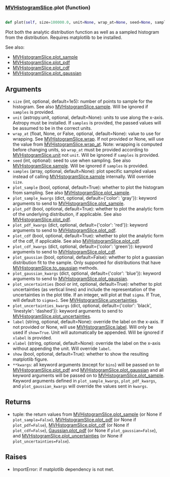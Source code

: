 ### [MVHistogramSlice](MVHistogramSlice.md).plot (function)


```py

def plot(self, size=100000.0, unit=None, wrap_at=None, seed=None, samples=None, plot_sample=True, plot_sample_kwargs={'color': 'gray'}, plot_pdf=True, plot_pdf_kwargs={'color': 'red'}, plot_cdf=False, plot_cdf_kwargs={'color': 'green'}, plot_gaussian=False, plot_gaussian_kwargs={'color': 'blue'}, plot_uncertainties=True, plot_uncertainties_kwargs={'color': 'black', 'linestyle': 'dashed'}, label=None, xlabel=None, show=False, **kwargs)

```



Plot both the analytic distribution function as well as a sampled
histogram from the distribution.  Requires matplotlib to be installed.

See also:

* [MVHistogramSlice.plot_sample](MVHistogramSlice.plot_sample.md)
* [MVHistogramSlice.plot_pdf](MVHistogramSlice.plot_pdf.md)
* [MVHistogramSlice.plot_cdf](MVHistogramSlice.plot_cdf.md)
* [MVHistogramSlice.plot_gaussian](MVHistogramSlice.plot_gaussian.md)

Arguments
-----------
* `size` (int, optional, default=1e5): number of points to sample for
    the histogram.  See also [MVHistogramSlice.sample](MVHistogramSlice.sample.md).  Will be ignored
    if `samples` is provided.
* `unit` (astropy.unit, optional, default=None): units to use along
    the x-axis.  Astropy must be installed.  If `samples` is provided,
    the passed values will be assumed to be in the correct units.
* `wrap_at` (float, None, or False, optional, default=None): value to
    use for wrapping.  See [MVHistogramSlice.wrap](MVHistogramSlice.wrap.md).  If not provided or None,
    will use the value from [MVHistogramSlice.wrap_at](MVHistogramSlice.wrap_at.md).  Note: wrapping is
    computed before changing units, so `wrap_at` must be provided
    according to [MVHistogramSlice.unit](MVHistogramSlice.unit.md) not `unit`.  Will be ignored if
    `samples` is provided.
* `seed` (int, optional): seed to use when sampling.  See also
    [MVHistogramSlice.sample](MVHistogramSlice.sample.md).  Will be ignored if `samples` is provided.
* `samples` (array, optional, default=None): plot specific sampled
    values instead of calling [MVHistogramSlice.sample](MVHistogramSlice.sample.md) internally.  Will override
    `size`.
* `plot_sample` (bool, optional, default=True): whether to plot the
    histogram from sampling.  See also [MVHistogramSlice.plot_sample](MVHistogramSlice.plot_sample.md).
* `plot_sample_kwargs` (dict, optional, default={'color': 'gray'}):
    keyword arguments to send to [MVHistogramSlice.plot_sample](MVHistogramSlice.plot_sample.md).
* `plot_pdf` (bool, optional, default=True): whether to plot the
    analytic form of the underlying distribution, if applicable.
    See also [MVHistogramSlice.plot_pdf](MVHistogramSlice.plot_pdf.md).
* `plot_pdf_kwargs` (dict, optional, default={'color': 'red'}):
    keyword arguments to send to [MVHistogramSlice.plot_pdf](MVHistogramSlice.plot_pdf.md).
* `plot_cdf` (bool, optional, default=True): whether to plot the
    analytic form of the cdf, if applicable.
    See also [MVHistogramSlice.plot_cdf](MVHistogramSlice.plot_cdf.md).
* `plot_cdf_kwargs` (dict, optional, default={'color': 'green'}):
    keyword arguments to send to [MVHistogramSlice.plot_cdf](MVHistogramSlice.plot_cdf.md).
* `plot_gaussian` (bool, optional, default=False): whether to plot
    a guassian distribution fit to the sample.  Only supported for
    distributions that have [MVHistogramSlice.to_gaussian](MVHistogramSlice.to_gaussian.md) methods.
* `plot_gaussian_kwargs` (dict, optional, default={'color': 'blue'}):
    keyword arguments to send to [MVHistogramSlice.plot_gaussian](MVHistogramSlice.plot_gaussian.md).
* `plot_uncertainties` (bool or int, optional, default=True): whether
    to plot uncertainties (as vertical lines) and include the representation
    of the uncertainties in the plot title.  If an integer, will
    plot at that `sigma`.  If True, will default to `sigma=1`.  See
    [MVHistogramSlice.uncertainties](MVHistogramSlice.uncertainties.md).
* `plot_uncertainties_kwargs` (dict, optional, default={'color': 'black', 'linestyle': 'dashed'}):
    keyword arguments to send to [MVHistogramSlice.plot_uncertainties](MVHistogramSlice.plot_uncertainties.md).
* `label` (string, optional, default=None): override the label on the
    x-axis.  If not provided or None, will use [MVHistogramSlice.label](MVHistogramSlice.label.md).  Will
    only be used if `show=True`.  Unit will automatically be appended.
    Will be ignored if `xlabel` is provided.
* `xlabel` (string, optional, default=None): override the label on the
    x-axis without appending the unit.  Will override `label`.
* `show` (bool, optional, default=True): whether to show the resulting
    matplotlib figure.
* `**kwargs`: all keyword arguments (except for `bins`) will be passed
    on to [MVHistogramSlice.plot_pdf](MVHistogramSlice.plot_pdf.md) and [MVHistogramSlice.plot_gaussian](MVHistogramSlice.plot_gaussian.md) and all
    keyword arguments will be passed on to [MVHistogramSlice.plot_sample](MVHistogramSlice.plot_sample.md).
    Keyword arguments defined in `plot_sample_kwargs`,
    `plot_pdf_kwargs`, and `plot_gaussian_kwargs`
    will override the values sent in `kwargs`.

Returns
--------
* tuple: the return values from [MVHistogramSlice.plot_sample](MVHistogramSlice.plot_sample.md) (or None if
    `plot_sample=False`), [MVHistogramSlice.plot_pdf](MVHistogramSlice.plot_pdf.md) (or None if `plot_pdf=False`),
    [MVHistogramSlice.plot_cdf](MVHistogramSlice.plot_cdf.md) (or None if `plot_cdf=False`),
    [Gaussian.plot_pdf](Gaussian.plot_pdf.md) (or None if `plot_gaussian=False`), and
    [MVHistogramSlice.plot_uncertainties](MVHistogramSlice.plot_uncertainties.md) (or None if `plot_uncertainties=False`).

Raises
--------
* ImportError: if matplotlib dependency is not met.


